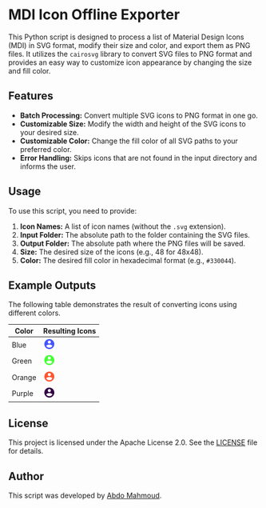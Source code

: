 # MDI Icon Offline Exporter

This Python script is designed to process a list of Material Design Icons (MDI) in SVG format, modify their size and color, and export them as PNG files. It utilizes the `cairosvg` library to convert SVG files to PNG format and provides an easy way to customize icon appearance by changing the size and fill color.

## Features

- **Batch Processing:** Convert multiple SVG icons to PNG format in one go.
- **Customizable Size:** Modify the width and height of the SVG icons to your desired size.
- **Customizable Color:** Change the fill color of all SVG paths to your preferred color.
- **Error Handling:** Skips icons that are not found in the input directory and informs the user.

## Usage

To use this script, you need to provide:

1. **Icon Names:** A list of icon names (without the `.svg` extension).
2. **Input Folder:** The absolute path to the folder containing the SVG files.
3. **Output Folder:** The absolute path where the PNG files will be saved.
4. **Size:** The desired size of the icons (e.g., 48 for 48x48).
5. **Color:** The desired fill color in hexadecimal format (e.g., `#330044`).


## Example Outputs

The following table demonstrates the result of converting icons using different colors.

| **Color** | **Resulting Icons** |
|-----------|---------------------|
| Blue  | ![Blue Icon](icon_examples/blue/account-circle.png) |
| Green  | ![Green Icon](icon_examples/green/account-circle.png) |
| Orange  | ![Orange Icon](icon_examples/orange/account-circle.png) |
| Purple  | ![Purple Icon](icon_examples/purple/account-circle.png) |

## License

This project is licensed under the Apache License 2.0. See the [LICENSE](LICENSE) file for details.

## Author

This script was developed by [Abdo Mahmoud](https://github.com/Unique-Digital-Resources).
